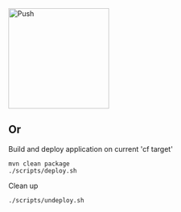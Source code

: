 <a href="https://push-to.cfapps.io?repo=https%3A%2F%2Fgithub.com%2Fmsathe-tech%2Ffortune-teller.git">
 	<img src="https://push-to.cfapps.io/ui/assets/images/Push-to-Pivotal-Light.svg" width="200" alt="Push">
</a>

## Or 

Build and deploy application on current 'cf target'

```
mvn clean package
./scripts/deploy.sh
```
Clean up
```
./scripts/undeploy.sh
```